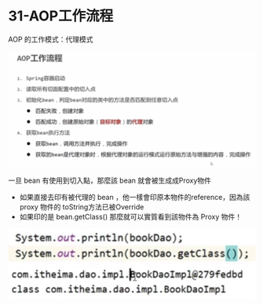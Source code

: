 # 31-AOP工作流程

AOP 的工作模式：代理模式

![](../img/20230503080454.png)

一旦 bean 有使用到切入點，那麼該 bean 就會被生成成Proxy物件

- 如果直接去印有被代理的 bean ，他一樣會印原本物件的reference，因為該 proxy 物件的 toString方法已被Override
- 如果印的是 bean.getClass() 那麼就可以實質看到該物件為 Proxy 物件！

![](../img/20230503081207.png)
![](../img/20230503081213.png)

